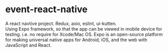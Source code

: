 # event-react-native

A react navtive project. Redux, axio, eslint, ui-kutten.  
Using Expo framework, so that the app can be viewed in mobile device for testing. i.e. no require for Xcode/Mac OS.
Expo is an open-source platform for making universal native apps for Android, iOS, and the web with JavaScript and React.
